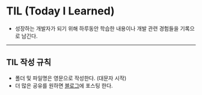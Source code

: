 # TIL (Today I Learned)
- 성장하는 개발자가 되기 위해 하루동안 학습한 내용이나 개발 관련 경험들을 기록으로 남긴다.
-----

## TIL 작성 규칙
- 폴더 및 파일명은 영문으로 작성한다. (대문자 시작)
- 더 많은 공유를 원하면 [블로그](https://mainmooon.tistory.com/)에 포스팅 한다.